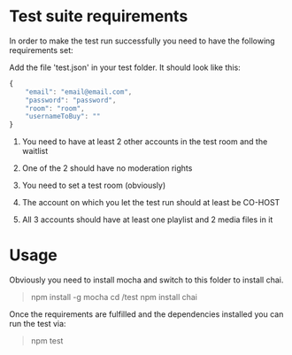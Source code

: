 Test suite requirements
===========
In order to make the test run successfully you need to have the following requirements set:


Add the file 'test.json' in your test folder. It should look like this:

```JavaScript
{
    "email": "email@email.com",
    "password": "password",
    "room": "room",
    "usernameToBuy": ""
}
```

1. You need to have at least 2 other accounts in the test room and the waitlist

2. One of the 2 should have no moderation rights

3. You need to set a test room (obviously)

4. The account on which you let the test run should at least be CO-HOST

5. All 3 accounts should have at least one playlist and 2 media files in it


Usage
===========
Obviously you need to install mocha and switch to this folder to install chai.

>npm install -g mocha
>cd /test
>npm install chai

Once the requirements are fulfilled and the dependencies installed you can run the test via:

>npm test
